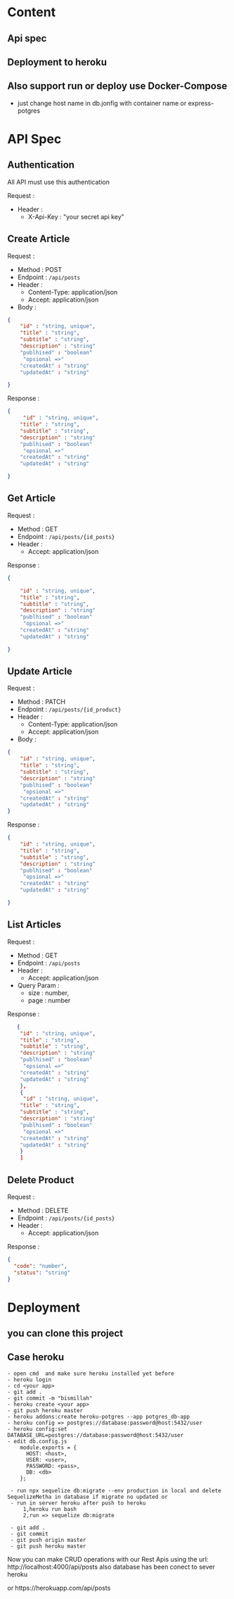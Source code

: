 # Content

## Api spec

## Deployment to heroku

## Also support run or deploy use Docker-Compose

- just change host name in db.jonfig with container name or express-potgres

# API Spec

## Authentication

All API must use this authentication

Request :

- Header :
  - X-Api-Key : "your secret api key"

## Create Article

Request :

- Method : POST
- Endpoint : `/api/posts`
- Header :
  - Content-Type: application/json
  - Accept: application/json
- Body :

```json
{
    "id" : "string, unique",
    "title" : "string",
    "subtitle" : "string",
    "description" : "string"
    "publhised" : "boolean"
     "opsional =>"
    "createdAt" : "string"
    "updatedAt" : "string"

}
```

Response :

```json
{
     "id" : "string, unique",
    "title" : "string",
    "subtitle" : "string",
    "description" : "string"
    "publhised" : "boolean"
     "opsional =>"
    "createdAt" : "string"
    "updatedAt" : "string"

}
```

## Get Article

Request :

- Method : GET
- Endpoint : `/api/posts/{id_posts}`
- Header :
  - Accept: application/json

Response :

```json
{

    "id" : "string, unique",
    "title" : "string",
    "subtitle" : "string",
    "description" : "string"
    "publhised" : "boolean"
     "opsional =>"
    "createdAt" : "string"
    "updatedAt" : "string"

}
```

## Update Article

Request :

- Method : PATCH
- Endpoint : `/api/posts/{id_product}`
- Header :
  - Content-Type: application/json
  - Accept: application/json
- Body :

```json
{
    "id" : "string, unique",
    "title" : "string",
    "subtitle" : "string",
    "description" : "string"
    "publhised" : "boolean"
     "opsional =>"
    "createdAt" : "string"
    "updatedAt" : "string"
}
```

Response :

```json
{
    "id" : "string, unique",
    "title" : "string",
    "subtitle" : "string",
    "description" : "string"
    "publhised" : "boolean"
     "opsional =>"
    "createdAt" : "string"
    "updatedAt" : "string"

}
```

## List Articles

Request :

- Method : GET
- Endpoint : `/api/posts`
- Header :
  - Accept: application/json
- Query Param :
  - size : number,
  - page : number

Response :

```json [
   {
    "id" : "string, unique",
    "title" : "string",
    "subtitle" : "string",
    "description" : "string"
    "publhised" : "boolean"
     "opsional =>"
    "createdAt" : "string"
    "updatedAt" : "string"
    },
    {
     "id" : "string, unique",
    "title" : "string",
    "subtitle" : "string",
    "description" : "string"
    "publhised" : "boolean"
     "opsional =>"
    "createdAt" : "string"
    "updatedAt" : "string"
    }
    ]

```

## Delete Product

Request :

- Method : DELETE
- Endpoint : `/api/posts/{id_posts}`
- Header :
  - Accept: application/json

Response :

```json
{
  "code": "number",
  "status": "string"
}
```

# Deployment

## you can clone this project

## Case heroku

```cli
- open cmd  and make sure heroku installed yet before
- heroku login
- cd <your app>
- git add .
- git commit -m "bismillah"
- heroku create <your app>
- git push heroku master
- heroku addons:create heroku-potgres --app potgres_db-app
- heroku config => postgres://database:password@host:5432/user
- heroku config:set DATABASE_URL=postgres://database:password@host:5432/user
- edit db.config.js
    module.exports = {
      HOST: <host>,
      USER: <user>,
      PASSWORD: <pass>,
      DB: <db>
    };

 - run npx sequelize db:migrate --env production in local and delete SequelizeMetha in database if migrate no updated or
 - run in server heroku after push to heroku
     1,heroku run bash
     2,run => sequelize db:migrate

 - git add .
 - git commit
 - git push origin master
 - git push heroku master
```

Now you can make CRUD operations with our Rest Apis using the url:
http://localhost:4000/api/posts also database has been conect to sever heroku

or https://<app-name>herokuapp.com/api/posts
